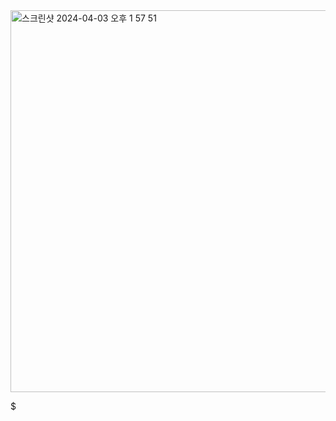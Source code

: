 
<img width="611" alt="스크린샷 2024-04-03 오후 1 57 51" src="https://github.com/giyoungjang/kotlin-study/assets/126555597/1cabe3d1-0e6b-48c6-b9e2-3fc4f13a2d1e">



































$
